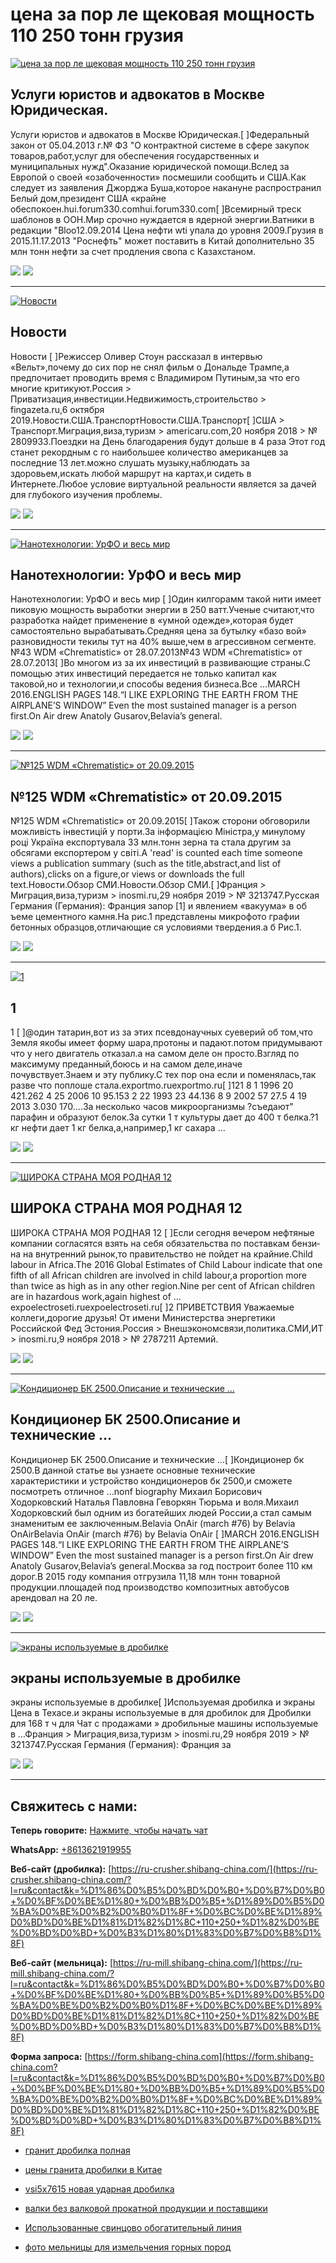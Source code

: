 # цена за пор ле щековая мощность 110 250 тонн грузия

<a href="https://swt.shibang-china.com/?l=ru&img&k=%D1%86%D0%B5%D0%BD%D0%B0+%D0%B7%D0%B0+%D0%BF%D0%BE%D1%80+%D0%BB%D0%B5+%D1%89%D0%B5%D0%BA%D0%BE%D0%B2%D0%B0%D1%8F+%D0%BC%D0%BE%D1%89%D0%BD%D0%BE%D1%81%D1%82%D1%8C+110+250+%D1%82%D0%BE%D0%BD%D0%BD+%D0%B3%D1%80%D1%83%D0%B7%D0%B8%D1%8F" target="_blank">![цена за пор ле щековая мощность 110 250 тонн грузия](http://static.shibang-china.com/all-800x300/869.jpg)</a>

## Услуги юристов и адвокатов в Москве Юридическая.
Услуги юристов и адвокатов в Москве Юридическая.[ ]Федеральный закон от 05.04.2013 г.№ ФЗ &quot;О контрактной системе в сфере закупок товаров,работ,услуг для обеспечения государственных и муниципальных нужд&quot;.Оказание юридической помощи.Вслед за Европой о своей &#171;озабоченности&#187; посмешили сообщить и США.Как следует из заявления Джорджа Буша,которое накануне распространил Белый дом,президент США &#171;крайне обеспокоен.hui.forum330.comhui.forum330.com[ ]Всемирный треск шаблонов в ООН.Мир срочно нуждается в ядерной энергии.Ват&#173;ни&#173;ки в ре&#173;дак&#173;ции &quot;Bloo12.09.2014 Цена нефти wti упала до уровня 2009.Грузия в 2015.11.17.2013 &quot;Роснефть&quot; может поставить в Китай дополнительно 35 млн тонн нефти за счет продления свопа с Казахстаном.


<a href="https://whatsapp.shibangsoft.com/WhatsApp.php" target="_blank" title="WhatsApp">![](http://static.shibang-china.com/icon/whatsapp.png)</a> <a href="https://swt.shibang-china.com/?l=ru&icon&k=%D1%86%D0%B5%D0%BD%D0%B0+%D0%B7%D0%B0+%D0%BF%D0%BE%D1%80+%D0%BB%D0%B5+%D1%89%D0%B5%D0%BA%D0%BE%D0%B2%D0%B0%D1%8F+%D0%BC%D0%BE%D1%89%D0%BD%D0%BE%D1%81%D1%82%D1%8C+110+250+%D1%82%D0%BE%D0%BD%D0%BD+%D0%B3%D1%80%D1%83%D0%B7%D0%B8%D1%8F" target="_blank">![](http://static.shibang-china.com/icon/chat-ru.png)</a>

---

<a href="https://swt.shibang-china.com/?l=ru&img&k=%D1%86%D0%B5%D0%BD%D0%B0+%D0%B7%D0%B0+%D0%BF%D0%BE%D1%80+%D0%BB%D0%B5+%D1%89%D0%B5%D0%BA%D0%BE%D0%B2%D0%B0%D1%8F+%D0%BC%D0%BE%D1%89%D0%BD%D0%BE%D1%81%D1%82%D1%8C+110+250+%D1%82%D0%BE%D0%BD%D0%BD+%D0%B3%D1%80%D1%83%D0%B7%D0%B8%D1%8F" target="_blank">![Новости](http://static.shibang-china.com/all-800x300/378.jpg)</a>

## Новости
Новости [ ]Режиссер Оливер Стоун рассказал в интервью &#171;Вельт&#187;,почему до сих пор не снял фильм о Дональде Трампе,а предпочитает проводить время с Владимиром Путиным,за что его многие критикуют.Россия &gt; Приватизация,инвестиции.Недвижимость,строительство &gt; fingazeta.ru,6 октября 2019.Новости.США.ТранспортНовости.США.Транспорт[ ]США &gt; Транспорт.Миграция,виза,туризм &gt; americaru.com,20 ноября 2018 &gt; № 2809933.Поездки на День благодарения будут дольше в 4 раза Этот год станет рекордным с го наибольшее количество американцев за последние 13 лет.можно слушать музыку,наблюдать за здоровьем,искать любой маршрут на картах,и сидеть в Интернете.Любое условие виртуальной реальности является за дачей для глубокого изучения проблемы.


<a href="https://whatsapp.shibangsoft.com/WhatsApp.php" target="_blank" title="WhatsApp">![](http://static.shibang-china.com/icon/whatsapp.png)</a> <a href="https://swt.shibang-china.com/?l=ru&icon&k=%D1%86%D0%B5%D0%BD%D0%B0+%D0%B7%D0%B0+%D0%BF%D0%BE%D1%80+%D0%BB%D0%B5+%D1%89%D0%B5%D0%BA%D0%BE%D0%B2%D0%B0%D1%8F+%D0%BC%D0%BE%D1%89%D0%BD%D0%BE%D1%81%D1%82%D1%8C+110+250+%D1%82%D0%BE%D0%BD%D0%BD+%D0%B3%D1%80%D1%83%D0%B7%D0%B8%D1%8F" target="_blank">![](http://static.shibang-china.com/icon/chat-ru.png)</a>

---

<a href="https://swt.shibang-china.com/?l=ru&img&k=%D1%86%D0%B5%D0%BD%D0%B0+%D0%B7%D0%B0+%D0%BF%D0%BE%D1%80+%D0%BB%D0%B5+%D1%89%D0%B5%D0%BA%D0%BE%D0%B2%D0%B0%D1%8F+%D0%BC%D0%BE%D1%89%D0%BD%D0%BE%D1%81%D1%82%D1%8C+110+250+%D1%82%D0%BE%D0%BD%D0%BD+%D0%B3%D1%80%D1%83%D0%B7%D0%B8%D1%8F" target="_blank">![Нанотехнологии: УрФО и весь мир](http://static.shibang-china.com/all-800x300/1405.jpg)</a>

## Нанотехнологии: УрФО и весь мир
Нанотехнологии: УрФО и весь мир [ ]Один килгорамм такой нити имеет пиковую мощность выработки энергии в 250 ватт.Ученые считают,что разработка найдет применение в &#171;умной одежде&#187;,которая будет самостоятельно вырабатывать.Средняя цена за бутылку &#171;базо вой&#187; разновидности текилы тут на 40% выше,чем в агрессивном сегменте.№43 WDM &#171;Chrematistic&#187; от 28.07.2013№43 WDM &#171;Chrematistic&#187; от 28.07.2013[ ]Во многом из за их инвестиций в развивающие страны.С помощью этих инвестиций передается не только капитал как таковой,но и технологии,и способы ведения бизнеса.Все …MARCH 2016.ENGLISH PAGES 148.“I LIKE EXPLORING THE EARTH FROM THE AIRPLANE’S WINDOW” Even the most sustained manager is a person first.On Air drew Anatoly Gusarov,Belavia’s general.


<a href="https://whatsapp.shibangsoft.com/WhatsApp.php" target="_blank" title="WhatsApp">![](http://static.shibang-china.com/icon/whatsapp.png)</a> <a href="https://swt.shibang-china.com/?l=ru&icon&k=%D1%86%D0%B5%D0%BD%D0%B0+%D0%B7%D0%B0+%D0%BF%D0%BE%D1%80+%D0%BB%D0%B5+%D1%89%D0%B5%D0%BA%D0%BE%D0%B2%D0%B0%D1%8F+%D0%BC%D0%BE%D1%89%D0%BD%D0%BE%D1%81%D1%82%D1%8C+110+250+%D1%82%D0%BE%D0%BD%D0%BD+%D0%B3%D1%80%D1%83%D0%B7%D0%B8%D1%8F" target="_blank">![](http://static.shibang-china.com/icon/chat-ru.png)</a>

---

<a href="https://swt.shibang-china.com/?l=ru&img&k=%D1%86%D0%B5%D0%BD%D0%B0+%D0%B7%D0%B0+%D0%BF%D0%BE%D1%80+%D0%BB%D0%B5+%D1%89%D0%B5%D0%BA%D0%BE%D0%B2%D0%B0%D1%8F+%D0%BC%D0%BE%D1%89%D0%BD%D0%BE%D1%81%D1%82%D1%8C+110+250+%D1%82%D0%BE%D0%BD%D0%BD+%D0%B3%D1%80%D1%83%D0%B7%D0%B8%D1%8F" target="_blank">![№125 WDM &#171;Chrematistic&#187; от 20.09.2015](http://static.shibang-china.com/all-800x300/1358.jpg)</a>

## №125 WDM &#171;Chrematistic&#187; от 20.09.2015
№125 WDM &#171;Chrematistic&#187; от 20.09.2015[ ]Також сторони обговорили можливість інвестицій у порти.За інформацією Міністра,у минулому році Україна експортувала 33 млн.тонн зерна та стала другим за обсягами експортером у світі.A 'read' is counted each time someone views a publication summary (such as the title,abstract,and list of authors),clicks on a figure,or views or downloads the full text.Новости.Обзор СМИ.Новости.Обзор СМИ.[ ]Франция &gt; Миграция,виза,туризм &gt; inosmi.ru,29 ноября 2019 &gt; № 3213747.Русская Германия (Германия): Франция запор [1] и явлением &#171;вакуума&#187; в об ъеме цементного камня.На рис.1 представлены микрофото графии бетонных образцов,отличающие ся условиями твердения.а б Рис.1.


<a href="https://whatsapp.shibangsoft.com/WhatsApp.php" target="_blank" title="WhatsApp">![](http://static.shibang-china.com/icon/whatsapp.png)</a> <a href="https://swt.shibang-china.com/?l=ru&icon&k=%D1%86%D0%B5%D0%BD%D0%B0+%D0%B7%D0%B0+%D0%BF%D0%BE%D1%80+%D0%BB%D0%B5+%D1%89%D0%B5%D0%BA%D0%BE%D0%B2%D0%B0%D1%8F+%D0%BC%D0%BE%D1%89%D0%BD%D0%BE%D1%81%D1%82%D1%8C+110+250+%D1%82%D0%BE%D0%BD%D0%BD+%D0%B3%D1%80%D1%83%D0%B7%D0%B8%D1%8F" target="_blank">![](http://static.shibang-china.com/icon/chat-ru.png)</a>

---

<a href="https://swt.shibang-china.com/?l=ru&img&k=%D1%86%D0%B5%D0%BD%D0%B0+%D0%B7%D0%B0+%D0%BF%D0%BE%D1%80+%D0%BB%D0%B5+%D1%89%D0%B5%D0%BA%D0%BE%D0%B2%D0%B0%D1%8F+%D0%BC%D0%BE%D1%89%D0%BD%D0%BE%D1%81%D1%82%D1%8C+110+250+%D1%82%D0%BE%D0%BD%D0%BD+%D0%B3%D1%80%D1%83%D0%B7%D0%B8%D1%8F" target="_blank">![1](http://static.shibang-china.com/all-800x300/512.jpg)</a>

## 1
1 [ ]@один татарин,вот из за этих псевдонаучных суеверий об том,что Земля якобы имеет форму шара,протоны и падают.потом придумывают что у него двигатель отказал.а на самом деле он просто.Взгляд по максимуму преданный,боюсь и на самом деле,иначе почувствует.Знаем и эту публику.С тех пор она если и поменялась,так разве что поплоше стала.exportmo.ruexportmo.ru[ ]121 8 1 1996 20 421.262 4 25 2006 10 95.153 2 22 1993 23 44.136 8 9 2002 57 27.5 4 19 2013 3.030 170.…За несколько часов микроорганизмы ?съедают&quot; парафин и образуют белок.За сутки 1 т культуры дает до 400 т белка.?1 кг нефти дает 1 кг белка,а,например,1 кг сахара …


<a href="https://whatsapp.shibangsoft.com/WhatsApp.php" target="_blank" title="WhatsApp">![](http://static.shibang-china.com/icon/whatsapp.png)</a> <a href="https://swt.shibang-china.com/?l=ru&icon&k=%D1%86%D0%B5%D0%BD%D0%B0+%D0%B7%D0%B0+%D0%BF%D0%BE%D1%80+%D0%BB%D0%B5+%D1%89%D0%B5%D0%BA%D0%BE%D0%B2%D0%B0%D1%8F+%D0%BC%D0%BE%D1%89%D0%BD%D0%BE%D1%81%D1%82%D1%8C+110+250+%D1%82%D0%BE%D0%BD%D0%BD+%D0%B3%D1%80%D1%83%D0%B7%D0%B8%D1%8F" target="_blank">![](http://static.shibang-china.com/icon/chat-ru.png)</a>

---

<a href="https://swt.shibang-china.com/?l=ru&img&k=%D1%86%D0%B5%D0%BD%D0%B0+%D0%B7%D0%B0+%D0%BF%D0%BE%D1%80+%D0%BB%D0%B5+%D1%89%D0%B5%D0%BA%D0%BE%D0%B2%D0%B0%D1%8F+%D0%BC%D0%BE%D1%89%D0%BD%D0%BE%D1%81%D1%82%D1%8C+110+250+%D1%82%D0%BE%D0%BD%D0%BD+%D0%B3%D1%80%D1%83%D0%B7%D0%B8%D1%8F" target="_blank">![ШИРОКА СТРАНА МОЯ РОДНАЯ 12](http://static.shibang-china.com/all-800x300/1402.jpg)</a>

## ШИРОКА СТРАНА МОЯ РОДНАЯ 12
ШИРОКА СТРАНА МОЯ РОДНАЯ 12 [ ]Если се&#173;год&#173;ня ве&#173;че&#173;ром неф&#173;тя&#173;ные ком&#173;па&#173;нии со&#173;гла&#173;сят&#173;ся взять на себя обя&#173;за&#173;тель&#173;ства по по&#173;став&#173;кам бен&#173;зи&#173;на на внут&#173;рен&#173;ний рынок,то пра&#173;ви&#173;тель&#173;ство не пойдет на край&#173;ние.Child labour in Africa.The 2016 Global Estimates of Child Labour indicate that one fifth of all African children are involved in child labour,a proportion more than twice as high as in any other region.Nine per cent of African children are in hazardous work,again highest of …expoelectroseti.ruexpoelectroseti.ru[ ]2 ПРИВЕТСТВИЯ Уважаемые коллеги,дорогие друзья! От имени Министерства энергетики Российской Фед Эстония.Россия &gt; Внешэкономсвязи,политика.СМИ,ИТ &gt; inosmi.ru,9 ноября 2018 &gt; № 2787211 Артемий.


<a href="https://whatsapp.shibangsoft.com/WhatsApp.php" target="_blank" title="WhatsApp">![](http://static.shibang-china.com/icon/whatsapp.png)</a> <a href="https://swt.shibang-china.com/?l=ru&icon&k=%D1%86%D0%B5%D0%BD%D0%B0+%D0%B7%D0%B0+%D0%BF%D0%BE%D1%80+%D0%BB%D0%B5+%D1%89%D0%B5%D0%BA%D0%BE%D0%B2%D0%B0%D1%8F+%D0%BC%D0%BE%D1%89%D0%BD%D0%BE%D1%81%D1%82%D1%8C+110+250+%D1%82%D0%BE%D0%BD%D0%BD+%D0%B3%D1%80%D1%83%D0%B7%D0%B8%D1%8F" target="_blank">![](http://static.shibang-china.com/icon/chat-ru.png)</a>

---

<a href="https://swt.shibang-china.com/?l=ru&img&k=%D1%86%D0%B5%D0%BD%D0%B0+%D0%B7%D0%B0+%D0%BF%D0%BE%D1%80+%D0%BB%D0%B5+%D1%89%D0%B5%D0%BA%D0%BE%D0%B2%D0%B0%D1%8F+%D0%BC%D0%BE%D1%89%D0%BD%D0%BE%D1%81%D1%82%D1%8C+110+250+%D1%82%D0%BE%D0%BD%D0%BD+%D0%B3%D1%80%D1%83%D0%B7%D0%B8%D1%8F" target="_blank">![Кондиционер БК 2500.Описание и технические …](http://static.shibang-china.com/all-800x300/981.jpg)</a>

## Кондиционер БК 2500.Описание и технические …
Кондиционер БК 2500.Описание и технические …[ ]Кондиционер бк 2500.В данной статье вы узнаете основные технические характеристики и устройство кондиционеров бк 2500,и сможете посмотреть отличное …nonf biography Михаил Борисович Ходорковский Наталья Павловна Геворкян Тюрьма и воля.Михаил Ходорковский был одним из богатейших людей России,а стал самым знаменитым ее заключенным.Belavia OnAir (march #76) by Belavia OnAirBelavia OnAir (march #76) by Belavia OnAir [ ]MARCH 2016.ENGLISH PAGES 148.“I LIKE EXPLORING THE EARTH FROM THE AIRPLANE’S WINDOW” Even the most sustained manager is a person first.On Air drew Anatoly Gusarov,Belavia’s general.Москва за год построит более 110 км дорог.В 2015 году компания отгрузила 11,18 млн тонн товарной продукции.площадей под производство композитных автобусов арендовал на 20 ле.


<a href="https://whatsapp.shibangsoft.com/WhatsApp.php" target="_blank" title="WhatsApp">![](http://static.shibang-china.com/icon/whatsapp.png)</a> <a href="https://swt.shibang-china.com/?l=ru&icon&k=%D1%86%D0%B5%D0%BD%D0%B0+%D0%B7%D0%B0+%D0%BF%D0%BE%D1%80+%D0%BB%D0%B5+%D1%89%D0%B5%D0%BA%D0%BE%D0%B2%D0%B0%D1%8F+%D0%BC%D0%BE%D1%89%D0%BD%D0%BE%D1%81%D1%82%D1%8C+110+250+%D1%82%D0%BE%D0%BD%D0%BD+%D0%B3%D1%80%D1%83%D0%B7%D0%B8%D1%8F" target="_blank">![](http://static.shibang-china.com/icon/chat-ru.png)</a>

---

<a href="https://swt.shibang-china.com/?l=ru&img&k=%D1%86%D0%B5%D0%BD%D0%B0+%D0%B7%D0%B0+%D0%BF%D0%BE%D1%80+%D0%BB%D0%B5+%D1%89%D0%B5%D0%BA%D0%BE%D0%B2%D0%B0%D1%8F+%D0%BC%D0%BE%D1%89%D0%BD%D0%BE%D1%81%D1%82%D1%8C+110+250+%D1%82%D0%BE%D0%BD%D0%BD+%D0%B3%D1%80%D1%83%D0%B7%D0%B8%D1%8F" target="_blank">![экраны используемые в дробилке](http://static.shibang-china.com/all-800x300/1178.jpg)</a>

## экраны используемые в дробилке
экраны используемые в дробилке[ ]Используемая дробилка и экраны Цена в Техасе.и экраны используемые в для дробилок для Дробилки для 168 т ч для Чат с продажами &#187; дробильные машины используемые в …Франция &gt; Миграция,виза,туризм &gt; inosmi.ru,29 ноября 2019 &gt; № 3213747.Русская Германия (Германия): Франция за

<a href="https://whatsapp.shibangsoft.com/WhatsApp.php" target="_blank" title="WhatsApp">![](http://static.shibang-china.com/icon/whatsapp.png)</a> <a href="https://swt.shibang-china.com/?l=ru&icon&k=%D1%86%D0%B5%D0%BD%D0%B0+%D0%B7%D0%B0+%D0%BF%D0%BE%D1%80+%D0%BB%D0%B5+%D1%89%D0%B5%D0%BA%D0%BE%D0%B2%D0%B0%D1%8F+%D0%BC%D0%BE%D1%89%D0%BD%D0%BE%D1%81%D1%82%D1%8C+110+250+%D1%82%D0%BE%D0%BD%D0%BD+%D0%B3%D1%80%D1%83%D0%B7%D0%B8%D1%8F" target="_blank">![](http://static.shibang-china.com/icon/chat-ru.png)</a>

---
## Свяжитесь с нами:

**Теперь говорите:** [Нажмите, чтобы начать чат](https://swt.shibang-china.com?l=ru&contact&k=%D1%86%D0%B5%D0%BD%D0%B0+%D0%B7%D0%B0+%D0%BF%D0%BE%D1%80+%D0%BB%D0%B5+%D1%89%D0%B5%D0%BA%D0%BE%D0%B2%D0%B0%D1%8F+%D0%BC%D0%BE%D1%89%D0%BD%D0%BE%D1%81%D1%82%D1%8C+110+250+%D1%82%D0%BE%D0%BD%D0%BD+%D0%B3%D1%80%D1%83%D0%B7%D0%B8%D1%8F)

**WhatsApp:**  [+8613621919955](https://whatsapp.shibangsoft.com/WhatsApp.php)

**Веб-сайт (дробилка):** [https://ru-crusher.shibang-china.com/](https://ru-crusher.shibang-china.com/?l=ru&contact&k=%D1%86%D0%B5%D0%BD%D0%B0+%D0%B7%D0%B0+%D0%BF%D0%BE%D1%80+%D0%BB%D0%B5+%D1%89%D0%B5%D0%BA%D0%BE%D0%B2%D0%B0%D1%8F+%D0%BC%D0%BE%D1%89%D0%BD%D0%BE%D1%81%D1%82%D1%8C+110+250+%D1%82%D0%BE%D0%BD%D0%BD+%D0%B3%D1%80%D1%83%D0%B7%D0%B8%D1%8F)

**Веб-сайт (мельница):** [https://ru-mill.shibang-china.com/](https://ru-mill.shibang-china.com/?l=ru&contact&k=%D1%86%D0%B5%D0%BD%D0%B0+%D0%B7%D0%B0+%D0%BF%D0%BE%D1%80+%D0%BB%D0%B5+%D1%89%D0%B5%D0%BA%D0%BE%D0%B2%D0%B0%D1%8F+%D0%BC%D0%BE%D1%89%D0%BD%D0%BE%D1%81%D1%82%D1%8C+110+250+%D1%82%D0%BE%D0%BD%D0%BD+%D0%B3%D1%80%D1%83%D0%B7%D0%B8%D1%8F)

**Форма запроса:** [https://form.shibang-china.com](https://form.shibang-china.com?l=ru&contact&k=%D1%86%D0%B5%D0%BD%D0%B0+%D0%B7%D0%B0+%D0%BF%D0%BE%D1%80+%D0%BB%D0%B5+%D1%89%D0%B5%D0%BA%D0%BE%D0%B2%D0%B0%D1%8F+%D0%BC%D0%BE%D1%89%D0%BD%D0%BE%D1%81%D1%82%D1%8C+110+250+%D1%82%D0%BE%D0%BD%D0%BD+%D0%B3%D1%80%D1%83%D0%B7%D0%B8%D1%8F)

* [гранит дробилка полная](../109/%D0%B3%D1%80%D0%B0%D0%BD%D0%B8%D1%82%20%D0%B4%D1%80%D0%BE%D0%B1%D0%B8%D0%BB%D0%BA%D0%B0%20%D0%BF%D0%BE%D0%BB%D0%BD%D0%B0%D1%8F.md)

* [цены гранита дробилки в Китае](../113/%D1%86%D0%B5%D0%BD%D1%8B%20%D0%B3%D1%80%D0%B0%D0%BD%D0%B8%D1%82%D0%B0%20%D0%B4%D1%80%D0%BE%D0%B1%D0%B8%D0%BB%D0%BA%D0%B8%20%D0%B2%20%D0%9A%D0%B8%D1%82%D0%B0%D0%B5.md)

* [vsi5x7615 новая ударная дробилка](../119/vsi5x7615%20%D0%BD%D0%BE%D0%B2%D0%B0%D1%8F%20%D1%83%D0%B4%D0%B0%D1%80%D0%BD%D0%B0%D1%8F%20%D0%B4%D1%80%D0%BE%D0%B1%D0%B8%D0%BB%D0%BA%D0%B0.md)

* [валки без валковой прокатной продукции и поставщики](../120/%D0%B2%D0%B0%D0%BB%D0%BA%D0%B8%20%D0%B1%D0%B5%D0%B7%20%D0%B2%D0%B0%D0%BB%D0%BA%D0%BE%D0%B2%D0%BE%D0%B9%20%D0%BF%D1%80%D0%BE%D0%BA%D0%B0%D1%82%D0%BD%D0%BE%D0%B9%20%D0%BF%D1%80%D0%BE%D0%B4%D1%83%D0%BA%D1%86%D0%B8%D0%B8%20%D0%B8%20%D0%BF%D0%BE%D1%81%D1%82%D0%B0%D0%B2%D1%89%D0%B8%D0%BA%D0%B8.md)

* [Использованные свинцово обогатительный линия](../111/%D0%98%D1%81%D0%BF%D0%BE%D0%BB%D1%8C%D0%B7%D0%BE%D0%B2%D0%B0%D0%BD%D0%BD%D1%8B%D0%B5%20%D1%81%D0%B2%D0%B8%D0%BD%D1%86%D0%BE%D0%B2%D0%BE%20%D0%BE%D0%B1%D0%BE%D0%B3%D0%B0%D1%82%D0%B8%D1%82%D0%B5%D0%BB%D1%8C%D0%BD%D1%8B%D0%B9%20%D0%BB%D0%B8%D0%BD%D0%B8%D1%8F.md)

* [фото мельницы для измельчения горных пород](../106/%D1%84%D0%BE%D1%82%D0%BE%20%D0%BC%D0%B5%D0%BB%D1%8C%D0%BD%D0%B8%D1%86%D1%8B%20%D0%B4%D0%BB%D1%8F%20%D0%B8%D0%B7%D0%BC%D0%B5%D0%BB%D1%8C%D1%87%D0%B5%D0%BD%D0%B8%D1%8F%20%D0%B3%D0%BE%D1%80%D0%BD%D1%8B%D1%85%20%D0%BF%D0%BE%D1%80%D0%BE%D0%B4.md)